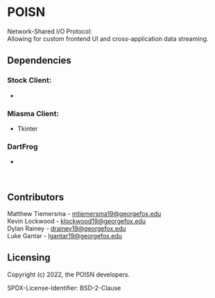 # POISN
Network-Shared I/O Protocol:<br>
Allowing for custom frontend UI and cross-application data streaming.

## Dependencies
### Stock Client:
* 

### Miasma Client:
* Tkinter

### DartFrog
* 

<br>

## Contributors
Matthew Tiemersma - mtiemersma19@georgefox.edu<br>
Kevin Lockwood - klockwood19@georgefox.edu<br>
Dylan Rainey - drainey19@georgefox.edu<br>
Luke Gantar - lgantar19@georgefox.edu<br>

## Licensing
Copyright (c) 2022, the POISN developers.

SPDX-License-Identifier: BSD-2-Clause
